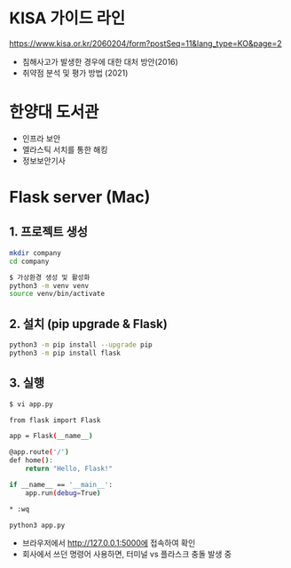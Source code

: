 # KISA 가이드 라인

https://www.kisa.or.kr/2060204/form?postSeq=11&lang_type=KO&page=2


- 침해사고가 발생한 경우에 대한 대처 방안(2016)
- 취약점 분석 및 평가 방법 (2021)


# 한양대 도서관 

- 인프라 보안 
- 엘라스틱 서치를 통한 해킹 
- 정보보안기사



# Flask server (Mac)

## 1. 프로젝트 생성 
```bash
mkdir company
cd company

$ 가상환경 생성 및 활성화
python3 -m venv venv
source venv/bin/activate
```

## 2. 설치 (pip upgrade & Flask)
```bash
python3 -m pip install --upgrade pip
python3 -m pip install flask
```

## 3. 실행
```bash
$ vi app.py

from flask import Flask

app = Flask(__name__)

@app.route('/')
def home():
    return "Hello, Flask!"

if __name__ == '__main__':
    app.run(debug=True)

* :wq
```

```bash
python3 app.py
```
- 브라우저에서 http://127.0.0.1:5000에 접속하여 확인
- 회사에서 쓰던 명령어 사용하면, 터미널 vs 플라스크 충돌 발생 중 
